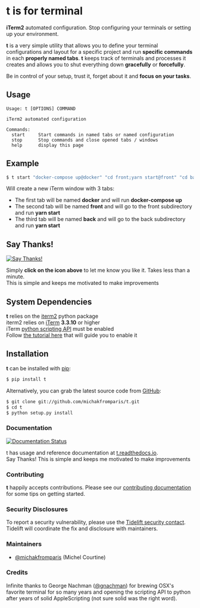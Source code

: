# **t** is for terminal

**iTerm2** automated configuration. Stop configuring your terminals or setting up your environment.

**t** is a very simple utility that allows you to define your terminal configurations and layout for a specific project and run **specific commands** in each **properly named tabs**. **t** keeps track of terminals and processes it creates and allows you to shut everything down **gracefully** or **forcefully**.

Be in control of your setup, trust it, forget about it and **focus on your tasks**.

## Usage

```
Usage: t [OPTIONS] COMMAND

iTerm2 automated configuration

Commands:
  start		Start commands in named tabs or named configuration
  stop		Stop commands and close opened tabs / windows
  help		display this page
```

## Example

```bash
$ t start "docker-compose up@docker" "cd front;yarn start@front" "cd back;yarn start@back"
```

Will create a new iTerm window with 3 tabs:

- The first tab will be named **docker** and will run **docker-compose up**
- The second tab will be named **front** and will go to the front subdirectory and run **yarn start**
- The third tab will be named **back** and will go to the back subdirectory and run **yarn start**

## Say Thanks!

[![Say Thanks!](https://img.shields.io/badge/Say%20Thanks-!-1EAEDB.svg)](https://saythanks.io/to/michel.courtine@docker.com)

Simply **click on the icon above** to let me know you like it. Takes less than a minute.<br/>
This is simple and keeps me motivated to make improvements

## System Dependencies

**t** relies on the [iterm2](https://pypi.org/project/iterm2/) python package<br/>
iterm2 relies on [iTerm](https://www.iterm2.com/) **3.3.10** or higher<br/>
iTerm [python scripting API](https://www.iterm2.com/python-api/) must be enabled<br/>
Follow [the tutorial here](https://www.iterm2.com/python-api/tutorial/index.html#tutorial-index) that will guide you to enable it<br/>

## Installation

**t** can be installed with [pip](https://pip.pypa.io/):

```bash
$ pip install t
```

Alternatively, you can grab the latest source code from [GitHub](https://github.com/michakfromparis/t):

```bash
$ git clone git://github.com/michakfromparis/t.git
$ cd t
$ python setup.py install
```

### Documentation

[![Documentation Status](https://readthedocs.org/projects/t-iterm2/badge/?version=latest)](https://t-iterm2.readthedocs.io/en/latest/?badge=latest)

t has usage and reference documentation at [t.readthedocs.io](https://t-iterm.readthedocs.io/).<br/>
Say Thanks! This is simple and keeps me motivated to make improvements

### Contributing

**t** happily accepts contributions. Please see our [contributing documentation](https://t-iterm.readthedocs.io/en/latest/contributing.html) for some tips on getting started.

### Security Disclosures

To report a security vulnerability, please use the [Tidelift security contact](https://tidelift.com/security).<br/>
Tidelift will coordinate the fix and disclosure with maintainers.

### Maintainers

- [@michakfromparis](https://github.com/michakfromparis) (Michel Courtine)

### Credits

Infinite thanks to George Nachman ([@gnachman](https://github.com/gnachman)) for brewing OSX's favorite terminal for so many years and opening the scripting API to python after years of solid AppleScripting (not sure solid was the right word).
